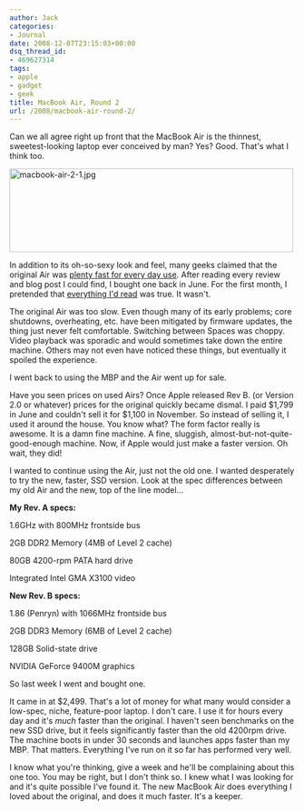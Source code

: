 ```yaml
---
author: Jack
categories:
- Journal
date: 2008-12-07T23:15:03+00:00
dsq_thread_id:
- 469627314
tags:
- apple
- gadget
- geek
title: MacBook Air, Round 2
url: /2008/macbook-air-round-2/
---
```


Can we all agree right up front that the MacBook Air is the thinnest, sweetest-looking laptop ever conceived by man? Yes? Good. That's what I think too.

<img src="http://baty.net/files//macbook-air-2-1.jpg" alt="macbook-air-2-1.jpg" border="0" width="500" height="147" />

In addition to its oh-so-sexy look and feel, many geeks claimed that the original Air was [plenty fast for every day use][1]. After reading every review and blog post I could find, I bought one back in June. For the first month, I pretended that [everything I'd read][2] was true. It wasn't.

The original Air was too slow. Even though many of its early problems; core shutdowns, overheating, etc. have been mitigated by firmware updates, the thing just never felt comfortable. Switching between Spaces was choppy. Video playback was sporadic and would sometimes take down the entire machine. Others may not even have noticed these things, but eventually it spoiled the experience.

I went back to using the MBP and the Air went up for sale.

Have you seen prices on used Airs? Once Apple released Rev B. (or Version 2.0 or whatever) prices for the original quickly became dismal. I paid $1,799 in June and couldn't sell it for $1,100 in November. So instead of selling it, I used it around the house. You know what? The form factor really is awesome. It is a damn fine machine. A fine, sluggish, almost-but-not-quite-good-enough machine. Now, if Apple would just make a faster version. Oh wait, they did!

I wanted to continue using the Air, just not the old one. I wanted desperately to try the new, faster, SSD version. Look at the spec differences between my old Air and the new, top of the line model&#8230;

**My Rev. A specs:**

1.6GHz with 800MHz frontside bus
  
2GB DDR2 Memory (4MB of Level 2 cache)
  
80GB 4200-rpm PATA hard drive
  
Integrated Intel GMA X3100 video

**New Rev. B specs:**

1.86 (Penryn) with 1066MHz frontside bus
  
2GB DDR3 Memory (6MB of Level 2 cache)
  
128GB Solid-state drive
  
NVIDIA GeForce 9400M graphics

So last week I went and bought one.

It came in at $2,499. That's a lot of money for what many would consider a low-spec, niche, feature-poor laptop. I don't care. I use it for hours every day and it's _much_ faster than the original. I haven't seen benchmarks on the new SSD drive, but it feels significantly faster than the old 4200rpm drive. The machine boots in under 30 seconds and launches apps faster than my MBP. That matters. Everything I've run on it so far has performed very well.

I know what you're thinking, give a week and he'll be complaining about this one too. You may be right, but I don't think so. I knew what I was looking for and it's quite possible I've found it. The new MacBook Air does everything I loved about the original, and does it much faster. It's a keeper.

 [1]: http://www.37signals.com/svn/posts/858-the-macbook-air-could-easily-be-the-only-machine
 [2]: http://paulstamatiou.com/2008/03/20/review-macbook-air